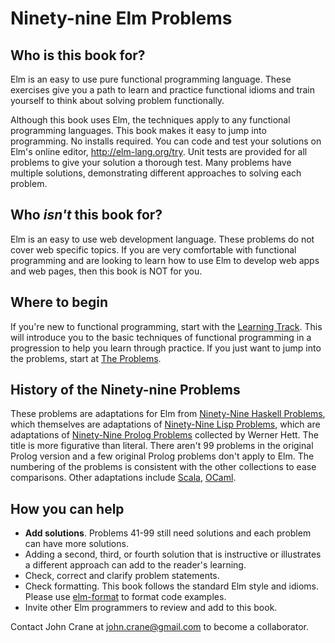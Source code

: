 # Ninety-nine Elm Problems

## Who is this book for?

Elm is an easy to use pure functional programming language. These exercises give you a path to learn and practice functional idioms and train yourself to think about solving problem functionally.

Although this book uses Elm, the techniques apply to any functional programming languages. This book makes it easy to jump into programming. No installs required. You can code and test your solutions on Elm's online editor, [http:\/\/elm-lang.org\/try](http://elm-lang.org/try). Unit tests are provided for all problems to give your solution a thorough test. Many problems have multiple solutions, demonstrating different approaches to solving each problem.

## Who _isn't_ this book for?

Elm is an easy to use web development language. These problems do not cover web specific topics. If you are very comfortable with functional programming and are looking to learn how to use Elm to develop web apps and web pages, then this book is NOT for you.

## Where to begin

If you're new to functional programming, start with the [Learning Track](learning_track.md). This will introduce you to the basic techniques of functional programming in a progression to help you learn through practice. If you just want to jump into the problems, start at [The Problems](the_problems.md).

## History of the Ninety-nine Problems

These problems are adaptations for Elm from [Ninety-Nine Haskell Problems](https://wiki.haskell.org/H-99:_Ninety-Nine_Haskell_Problems), which themselves are adaptations of [Ninety-Nine Lisp Problems](http://www.ic.unicamp.br/~meidanis/courses/mc336/2006s2/funcional/L-99_Ninety-Nine_Lisp_Problems.html), which are adaptations of [Ninety-Nine Prolog Problems](https://sites.google.com/site/prologsite/prolog-problems) collected by Werner Hett. The title is more figurative than literal. There aren't 99 problems in the original Prolog version and a few original Prolog problems don't apply to Elm. The numbering of the problems is consistent with the other collections to ease comparisons. Other adaptations include [Scala](http://aperiodic.net/phil/scala/s-99/), [OCaml](https://ocaml.org/learn/tutorials/99problems.html).

## How you can help

* **Add solutions**. Problems 41-99 still need solutions and each problem can have more solutions. 
* Adding a second, third, or fourth solution that is instructive or illustrates a different approach can add to the reader's learning. 
* Check, correct and clarify problem statements.
* Check formatting. This book follows the standard Elm style and idioms. Please use [elm-format](https://github.com/avh4/elm-format) to format code examples.
* Invite other Elm programmers to review and add to this book. 

Contact John Crane at john.crane@gmail.com to become a collaborator.

